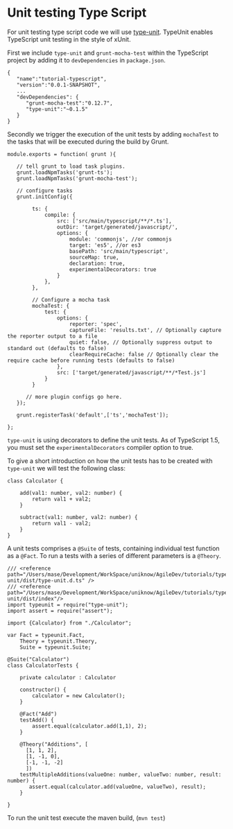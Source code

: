 # Unit testing Type Script

For unit testing type script code we will use [type-unit](https://github.com/basespace/type-unit). TypeUnit enables TypeScript unit testing in the style of xUnit.

First we include `type-unit` and `grunt-mocha-test` within the TypeScript project by adding it to `devDependencies` in `package.json`.

    {
       "name":"tutorial-typescript",
       "version":"0.0.1-SNAPSHOT",
       ...
       "devDependencies": {
          "grunt-mocha-test":"0.12.7",
          "type-unit":"~0.1.5"
       }
    }
    
Secondly we trigger the execution of the unit tests by adding `mochaTest` to the tasks that will be executed during the 
build by Grunt. 

    module.exports = function( grunt ){
    
       // tell grunt to load task plugins.
       grunt.loadNpmTasks('grunt-ts');
       grunt.loadNpmTasks('grunt-mocha-test');
           
       // configure tasks
       grunt.initConfig({
    
            ts: {
                compile: {
                    src: ['src/main/typescript/**/*.ts'],
                    outDir: 'target/generated/javascript/',
                    options: {
                        module: 'commonjs', //or commonjs
                        target: 'es5', //or es3
                        basePath: 'src/main/typescript',
                        sourceMap: true,
                        declaration: true,
                        experimentalDecorators: true
                    }
                },
            },
    
            // Configure a mocha task
            mochaTest: {
                test: {
                    options: {
                        reporter: 'spec',
                        captureFile: 'results.txt', // Optionally capture the reporter output to a file
                        quiet: false, // Optionally suppress output to standard out (defaults to false)
                        clearRequireCache: false // Optionally clear the require cache before running tests (defaults to false)
                    },
                    src: ['target/generated/javascript/**/*Test.js']
                }
            }
    
          // more plugin configs go here.
       });
    
       grunt.registerTask('default',['ts','mochaTest']);
    
    };
    
`type-unit` is using decorators to define the unit tests. As of TypeScript 1.5, you must set the `experimentalDecorators` compiler option to true.

To give a short introduction on how the unit tests has to be created with `type-unit` we will test the following class:

    class Calculator {
    
        add(val1: number, val2: number) {
    		return val1 + val2;
    	}
    	
    	subtract(val1: number, val2: number) {
    		return val1 - val2;
    	}
    }
    
A unit tests comprises a `@Suite` of tests, containing individual test function as a `@Fact`. To run a tests with a series of different parameters is a `@Theory`. 

    /// <reference path="/Users/mase/Development/WorkSpace/uniknow/AgileDev/tutorials/typescript/node_modules/type-unit/dist/type-unit.d.ts" />
    /// <reference path="/Users/mase/Development/WorkSpace/uniknow/AgileDev/tutorials/typescript/node_modules/type-unit/dist/index"/>
    import typeunit = require("type-unit");
    import assert = require("assert");
    
    import {Calculator} from "./Calculator";
    
    var Fact = typeunit.Fact,
        Theory = typeunit.Theory,
        Suite = typeunit.Suite;
    
    @Suite("Calculator")
    class CalculatorTests {
    
        private calculator : Calculator
    
        constructor() {
            calculator = new Calculator();
        }
    
        @Fact("Add")
        testAdd() {
            assert.equal(calculator.add(1,1), 2);
        }
    
        @Theory("Additions", [
          [1, 1, 2],
          [1, -1, 0],
          [-1, -1, -2]
          ])
        testMultipleAdditions(valueOne: number, valueTwo: number, result: number) {
           assert.equal(calculator.add(valueOne, valueTwo), result);
        }
    
    }
    
To run the unit test execute the maven build, (`mvn test`)